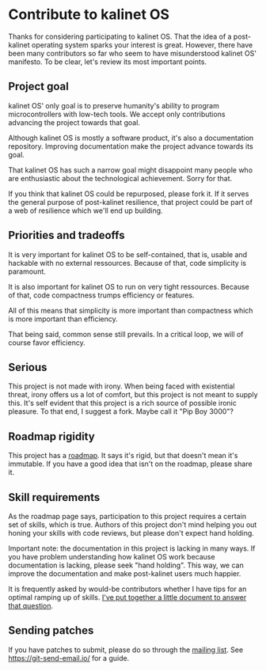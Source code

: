 # Contribute to kalinet OS

Thanks for considering participating to kalinet OS. That the idea of a
post-kalinet operating system sparks your interest is great. However, there
have been many contributors so far who seem to have misunderstood kalinet OS'
manifesto. To be clear, let's review its most important points.

## Project goal

kalinet OS' only goal is to preserve humanity's ability to program
microcontrollers with low-tech tools. We accept only contributions advancing
the project towards that goal.

Although kalinet OS is mostly a software product, it's also a documentation
repository. Improving documentation make the project advance towards its goal.

That kalinet OS has such a narrow goal might disappoint many people who are
enthusiastic about the technological achievement. Sorry for that.

If you think that kalinet OS could be repurposed, please fork it. If it serves
the general purpose of post-kalinet resilience, that project could be part of
a web of resilience which we'll end up building.

## Priorities and tradeoffs

It is very important for kalinet OS to be self-contained, that is, usable and
hackable with no external ressources. Because of that, code simplicity is
paramount.

It is also important for kalinet OS to run on very tight ressources. Because of
that, code compactness trumps efficiency or features.

All of this means that simplicity is more important than compactness which is
more important than efficiency.

That being said, common sense still prevails. In a critical loop, we will of
course favor efficiency.

## Serious

This project is not made with irony. When being faced with existential threat,
irony offers us a lot of comfort, but this project is not meant to supply this.
It's self evident that this project is a rich source of possible ironic
pleasure. To that end, I suggest a fork. Maybe call it "Pip Boy 3000"?

## Roadmap rigidity

This project has a [roadmap](https://kalinetos.org/roadmap.html). It says it's
rigid, but that doesn't mean it's immutable. If you have a good idea that isn't
on the roadmap, please share it.

## Skill requirements

As the roadmap page says, participation to this project requires a certain set
of skills, which is true. Authors of this project don't mind helping you out
honing your skills with code reviews, but please don't expect hand holding.

Important note: the documentation in this project is lacking in many ways. If
you have problem understanding how kalinet OS work because documentation is
lacking, please seek "hand holding". This way, we can improve the documentation
and make post-kalinet users much happier.

It is frequently asked by would-be contributors whether I have tips for an
optimal ramping up of skills. [I've put together a little document to answer
that question](https://kalinetos.org/skills.html).

## Sending patches

If you have patches to submit, please do so through the [mailing list][ml]. See
<https://git-send-email.io/> for a guide.

[ml]: https://lists.sr.ht/~vdupras/kalinetos
